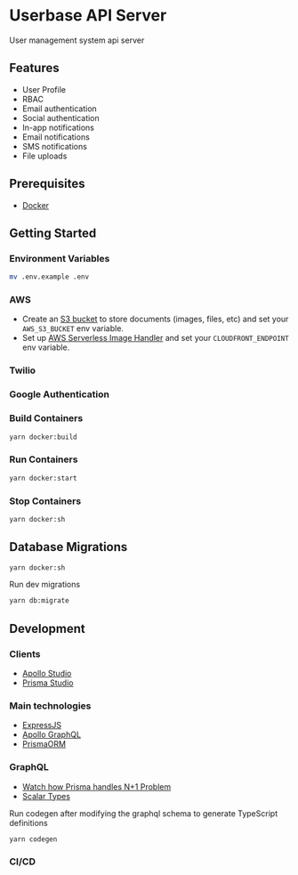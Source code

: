 # Userbase API Server

User management system api server

## Features

- User Profile
- RBAC
- Email authentication
- Social authentication
- In-app notifications
- Email notifications
- SMS notifications
- File uploads

## Prerequisites

- [Docker](https://www.docker.com/)

## Getting Started

### Environment Variables

```sh
mv .env.example .env
```

### AWS

- Create an [S3 bucket](https://aws.amazon.com/s3/) to store documents (images, files, etc) and set your `AWS_S3_BUCKET` env variable.
- Set up [AWS Serverless Image Handler](https://aws.amazon.com/solutions/implementations/serverless-image-handler/) and set your `CLOUDFRONT_ENDPOINT` env variable.

### Twilio

### Google Authentication

### Build Containers

```sh
yarn docker:build
```

### Run Containers

```sh
yarn docker:start
```

### Stop Containers

```sh
yarn docker:sh
```

## Database Migrations

```sh
yarn docker:sh
```

Run dev migrations

```sh
yarn db:migrate
```

## Development

### Clients

- [Apollo Studio](http://localhost:4000/graphql)
- [Prisma Studio](http://localhost:5555/)

### Main technologies

- [ExpressJS](https://expressjs.com/)
- [Apollo GraphQL](https://www.apollographql.com/docs/apollo-server/)
- [PrismaORM](https://www.prisma.io/docs/getting-started/quickstart)

### GraphQL

- [Watch how Prisma handles N+1 Problem](https://www.prisma.io/docs/guides/performance-and-optimization/query-optimization-performance)
- [Scalar Types](https://the-guild.dev/graphql/scalars/docs)

Run codegen after modifying the graphql schema to generate TypeScript definitions

```sh
yarn codegen
```

### CI/CD
